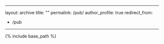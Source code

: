
---
layout: archive
title: ""
permalink: /pub/
author_profile: true
redirect_from:
  - /pub
---

{% include base_path %}

<object data="/files/Sami_List_of_publications.pdf" width="1000" height="1000" type='application/pdf'/>
